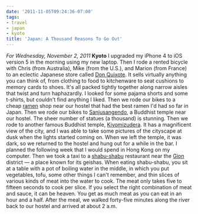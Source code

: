 ```yaml
---
date: '2011-11-05T09:24:36-07:00'
tags:
- travel
- japan
- kyoto
title: 'Japan: A Thousand Reasons To Go Out'
---
```


*For Wednesday, November 2, 2011* **Kyoto** I upgraded my iPhone 4 to iOS version 5 in the morning using my new laptop. Then I rode a rented bicycle with Chris (from Australia), Mike (from the U.S.), and Marion (from France) to an eclectic Japanese store called [Don Quixote](http://www.google.com/search?client=safari&rls;=en&q;=Don+Quixote+store&oe;=UTF-8&um;=1&ie;=UTF-8&hl;=en&tbm;=isch&source;=og&sa;=N&tab;=wi&biw;=1366&bih;=690&sei;=%20tV61TomWHo_5mAXv9tmsCQ). It sells virtually anything you can think of, from clothing to food to kitchenware to seat cushions to memory cards to shoes. It's all packed tightly together along narrow aisles that twist and turn haphazardly. I looked for some pajama shorts and some t-shirts, but couldn't find anything I liked. Then we rode our bikes to a cheap [ramen](http://www.google.com/search?client=safari&rls;=en&q;=ramen&oe;=UTF-8&um;=1&ie;=UTF-8&hl;=en&tbm;=isch&source;=og&sa;=N&tab;=wi&biw;=1366&bih;=690&sei;=%20UV-1TtrHOcHLmAXwhdTgAw) shop near our hostel that had the best ramen I'd had so far in Japan. Then we rode our bikes to [Sanjusangendo](http://www.google.com/search?client=safari&rls;=en&q;=Sanjusangendo&oe;=UTF-8&um;=1&ie;=UTF-8&hl;=en&tbm;=isch&source;=og&sa;=N&tab;=wi&biw;=1366&bih;=690&sei;=%20sV-1TsaIJarMmAXdvrjjAw), a Buddhist temple near our hostel. The sheer number of statues (a thousand) is stunning. Then we rode to another famous Buddhist temple, [Kiyomizudera](http://www.google.com/search?client=safari&rls;=en&q;=Kiyomizudera&oe;=UTF-8&um;=1&ie;=UTF-8&hl;=en&tbm;=isch&source;=og&sa;=N&tab;=wi&biw;=1366&bih;=690&sei;=%20RWC1Tu7rLajImAXFm6HbAw). It has a magnificent view of the city, and I was able to take some pictures of the cityscape at dusk when the lights started coming on. When we left the temple, it was dark, so we returned to the hostel and hung out for a while in the bar. I planned the following week that I would spend in Hong Kong on my computer. Then we took a taxi to a [shabu-shabu](http://www.google.com/search?client=safari&rls;=en&q;=shabu+shabu&oe;=UTF-8&um;=1&ie;=UTF-8&hl;=en&tbm;=isch&source;=og&sa;=N&tab;=wi&biw;=1366&bih;=690&sei;=%20wWC1TpOVBe-NmQX1kcXlAw) restaurant near the [Gion](http://www.google.com/search?client=safari&rls;=en&q;=gion&oe;=UTF-8&um;=1&ie;=UTF-8&hl;=en&tbm;=isch&source;=og&sa;=N&tab;=wi&biw;=1366&bih;=690&sei;=%20BmG1TvTjAaP0mAWugOGtDA) district — a place known for its geishas. When eating shabu-shabu, you sit at a table with a pot of boiling water in the middle, in which you put vegetables, tofu, some other things I can't remember, and thin slices of various kinds of meat into the water to cook. The meat only takes five to fifteen seconds to cook per slice. If you select the right combination of meat and sauce, it can be heaven. You get as much meat as you can eat in an hour and a half. After the meal, we walked forty-five minutes along the river back to our hostel and arrived at about 2 a.m.
